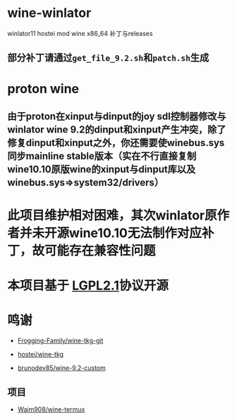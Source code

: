 # wine-winlator
winlator11 hostei mod wine  x86_64 补丁与releases

## 部分补丁请通过```get_file_9.2.sh```和```patch.sh```生成

# proton wine

## 由于proton在xinput与dinput的joy sdl控制器修改与winlator wine 9.2的dinput和xinput产生冲突，除了修复dinput和xinput之外，你还需要使winebus.sys同步mainline stable版本（实在不行直接复制wine10.10原版wine的xinput与dinput库以及winebus.sys=>system32/drivers）

# 此项目维护相对困难，其次winlator原作者并未开源wine10.10无法制作对应补丁，故可能存在兼容性问题

# 本项目基于 [LGPL2.1](https://www.gnu.org/licenses/old-licenses/lgpl-2.1.en.html)协议开源

# 鸣谢
 
 - [Frogging-Family/wine-tkg-git](https://github.com/Frogging-Family/wine-tkg-git)
 
 - [hostei/wine-tkg](https://github.com/hostei33/wine-tkg)
 
 - [brunodev85/wine-9.2-custom](https://github.com/brunodev85/wine-9.2-custom)
 
## 项目

 - [Waim908/wine-termux](https://github.com/Waim908/wine-termux)